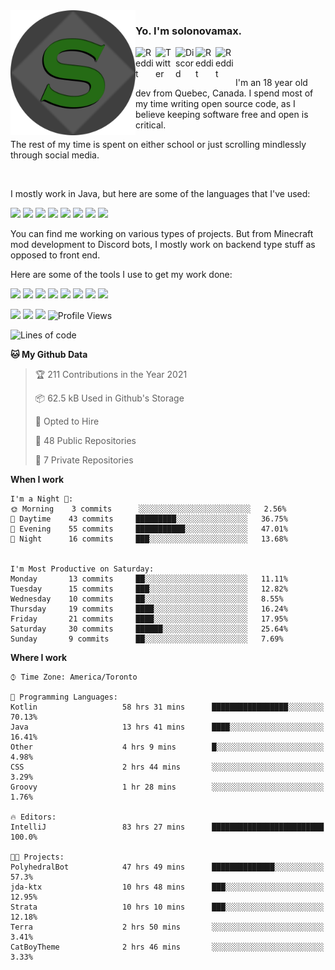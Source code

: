 <!-- dummy -->

<img align="left" alt="Avatar" width="200px" src="https://raw.githubusercontent.com/solonovamax/solonovamax/main/solonovamax-circle.png" />

### Yo. I'm solonovamax.

<a href="https://gitlab.com/solonovamax">
    <img align="left" alt="Reddit" width="32px" src="https://img.icons8.com/color/2x/gitlab.png">
</a>

<a href="https://twitter.com/solonovamax">
    <img align="left" alt="Twitter" width="32px" src="https://img.icons8.com/color/2x/twitter.png">
</a>

<a href="https://discord.gg/YFSQ4cF">
    <img align="left" alt="Discord" width="32px" src="https://img.icons8.com/color/2x/discord-logo.png">
</a>

<!-- <a href="https://twitch.tv/solonovamax">
    <img align="left" alt="Twitch" width="32px" src="https://img.icons8.com/color/2x/twitch.png">
</a> -->

<a href="https://reddit.com/u/solonovamax">
    <img align="left" alt="Reddit" width="32px" src="https://img.icons8.com/color/2x/reddit.png">
</a>

<a href="https://www.youtube.com/channel/UCTxCeyGu41WfEBT8mXpjHMA">
    <img align="left" alt="Reddit" width="32px" src="https://img.icons8.com/color/2x/youtube.png">
</a>

<!-- <a href="https://open.spotify.com/user/solonovamax">
    <img align="left" alt="Spotify" width="32px" src="https://img.icons8.com/color/2x/spotify.png">
</a> -->

<br />
<br />

I'm an 18 year old dev from Quebec, Canada.
I spend most of my time writing open source code, as I believe keeping software free and open is critical.

The rest of my time is spent on either school or just scrolling mindlessly through social media.

<br/>

I mostly work in Java, but here are some of the languages that I've used:

<code><img height="20" src="https://img.icons8.com/color/1x/java-coffee-cup-logo.png"></code>
<code><img height="20" src="https://img.icons8.com/color/1x/kotlin.png"></code>
<code><img height="20" src="https://img.icons8.com/color/1x/javascript.png"></code>
<code><img height="20" src="https://img.icons8.com/color/1x/nodejs.png"></code>
<code><img height="20" src="https://img.icons8.com/color/1x/python.png"></code>
<code><img height="20" src="https://img.icons8.com/color/1x/html-5.png"></code>
<code><img height="20" src="https://img.icons8.com/color/1x/css3.png"></code>
<code><img height="20" src="https://img.icons8.com/color/1x/graphql.png"></code>

You can find me working on various types of projects.
But from Minecraft mod development to Discord bots, I mostly work on backend type stuff as opposed to front end.

Here are some of the tools I use to get my work done:

<code><img height="20" src="https://img.icons8.com/material/1x/intellij-idea.png"></code>
<code><img height="20" src="https://img.icons8.com/color/1x/git.png"></code>
<code><img height="20" src="https://img.icons8.com/color/1x/docker.png"></code>
<code><img height="20" src="https://img.icons8.com/color/1x/linux.png"></code>
<code><img height="20" src="https://img.icons8.com/color/1x/mongodb.png"></code>
<code><img height="20" src="https://img.icons8.com/metro/1x/mysql.png"></code>
<code><img height="20" src="https://img.icons8.com/fluent/1x/console.png"></code>
<code><img height="20" src="https://img.icons8.com/color/1x/open-source.png"></code>

![](https://img.shields.io/badge/OS-Linux-informational?style=flat&logo=Arch%20Linux&logoColor=white&color=007ec6)
![](https://img.shields.io/badge/Editor-IntelliJ%20Idea-informational?style=flat&logo=IntelliJ%20Idea&logoColor=white&color=007ec6)
![](https://img.shields.io/badge/Main%20Languages-Java%20%26%20Kotlin-informational?style=flat&logo=Java&logoColor=white&color=007ec6)
![Profile Views](https://komarev.com/ghpvc/?username=solonovamax&color=blue&style=flat)








<!--START_SECTION:waka-->
![Lines of code](https://img.shields.io/badge/From%20Hello%20World%20I%27ve%20Written-32289%20lines%20of%20code-blue)

**🐱 My Github Data** 

> 🏆 211 Contributions in the Year 2021
 > 
> 📦 62.5 kB Used in Github's Storage 
 > 
> 💼 Opted to Hire
 > 
> 📜 48 Public Repositories 
 > 
> 🔑 7 Private Repositories  
 > 
**When I work** 

```text
I'm a Night 🦉: 
🌞 Morning    3 commits      ░░░░░░░░░░░░░░░░░░░░░░░░░   2.56% 
🌆 Daytime    43 commits     █████████░░░░░░░░░░░░░░░░   36.75% 
🌃 Evening    55 commits     ███████████░░░░░░░░░░░░░░   47.01% 
🌙 Night      16 commits     ███░░░░░░░░░░░░░░░░░░░░░░   13.68%


I'm Most Productive on Saturday: 
Monday       13 commits     ██░░░░░░░░░░░░░░░░░░░░░░░   11.11% 
Tuesday      15 commits     ███░░░░░░░░░░░░░░░░░░░░░░   12.82% 
Wednesday    10 commits     ██░░░░░░░░░░░░░░░░░░░░░░░   8.55% 
Thursday     19 commits     ████░░░░░░░░░░░░░░░░░░░░░   16.24% 
Friday       21 commits     ████░░░░░░░░░░░░░░░░░░░░░   17.95% 
Saturday     30 commits     ██████░░░░░░░░░░░░░░░░░░░   25.64% 
Sunday       9 commits      ██░░░░░░░░░░░░░░░░░░░░░░░   7.69%

```


**Where I work** 

```text
⌚︎ Time Zone: America/Toronto

💬 Programming Languages: 
Kotlin                   58 hrs 31 mins      █████████████████░░░░░░░░   70.13% 
Java                     13 hrs 41 mins      ████░░░░░░░░░░░░░░░░░░░░░   16.41% 
Other                    4 hrs 9 mins        █░░░░░░░░░░░░░░░░░░░░░░░░   4.98% 
CSS                      2 hrs 44 mins       ░░░░░░░░░░░░░░░░░░░░░░░░░   3.29% 
Groovy                   1 hr 28 mins        ░░░░░░░░░░░░░░░░░░░░░░░░░   1.76%

🔥 Editors: 
IntelliJ                 83 hrs 27 mins      █████████████████████████   100.0%

🐱‍💻 Projects: 
PolyhedralBot            47 hrs 49 mins      ██████████████░░░░░░░░░░░   57.3% 
jda-ktx                  10 hrs 48 mins      ███░░░░░░░░░░░░░░░░░░░░░░   12.95% 
Strata                   10 hrs 10 mins      ███░░░░░░░░░░░░░░░░░░░░░░   12.18% 
Terra                    2 hrs 50 mins       ░░░░░░░░░░░░░░░░░░░░░░░░░   3.41% 
CatBoyTheme              2 hrs 46 mins       ░░░░░░░░░░░░░░░░░░░░░░░░░   3.33%

```


<!--END_SECTION:waka-->

<!--
**solonovamax/solonovamax** is a ✨ _special_ ✨ repository because its `README.md` (this file) appears on your GitHub profile.

Here are some ideas to get you started:

- 🔭 I’m currently working on ...
- 🌱 I’m currently learning ...
- 👯 I’m looking to collaborate on ...
- 🤔 I’m looking for help with ...
- 💬 Ask me about ...
- 📫 How to reach me: ...
- 😄 Pronouns: ...
- ⚡ Fun fact: ...
-->
